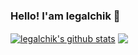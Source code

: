 ### Hello! I'am legalchik 👋

<a href="https://github.com/legalchik"><img align="center" src="https://github-readme-stats.vercel.app/api?username=legalchik&show_icons=true&include_all_commits=true&theme=tokyonight&hide_border=true&bg_color=00000012&title_color=9b00ac" alt="legalchik's github stats" /></a>
<a href="https://github.com/legalchik"><img align="center" src="https://github-readme-stats.vercel.app/api/top-langs/?username=legalchik&layout=compact&theme=tokyonight&hide_border=true&bg_color=00000012&title_color=9b00ac" /></a>
